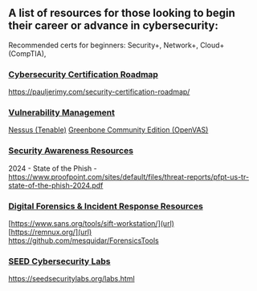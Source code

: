 ## A list of resources for those looking to begin their career or advance in cybersecurity:

Recommended certs for beginners:  Security+, Network+, Cloud+ (CompTIA), 

### <ins> Cybersecurity Certification Roadmap</ins>
https://pauljerimy.com/security-certification-roadmap/

### <ins>Vulnerability Management</ins>
[Nessus (Tenable)](https://www.tenable.com/downloads/nessus?loginAttempted=true)
[Greenbone Community Edition (OpenVAS)](https://greenbone.github.io/docs/latest/)

### <ins>Security Awareness Resources</ins>
2024 - State of the Phish - https://www.proofpoint.com/sites/default/files/threat-reports/pfpt-us-tr-state-of-the-phish-2024.pdf

### <ins>Digital Forensics & Incident Response Resources</ins>
[https://www.sans.org/tools/sift-workstation/](url)  
[https://remnux.org/](url)  
https://github.com/mesquidar/ForensicsTools  

### <ins>SEED Cybersecurity Labs</ins>
https://seedsecuritylabs.org/labs.html
